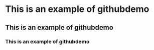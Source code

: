 # This is an example of githubdemo
## This is an example of githubdemo
### This is an example of githubdemo
